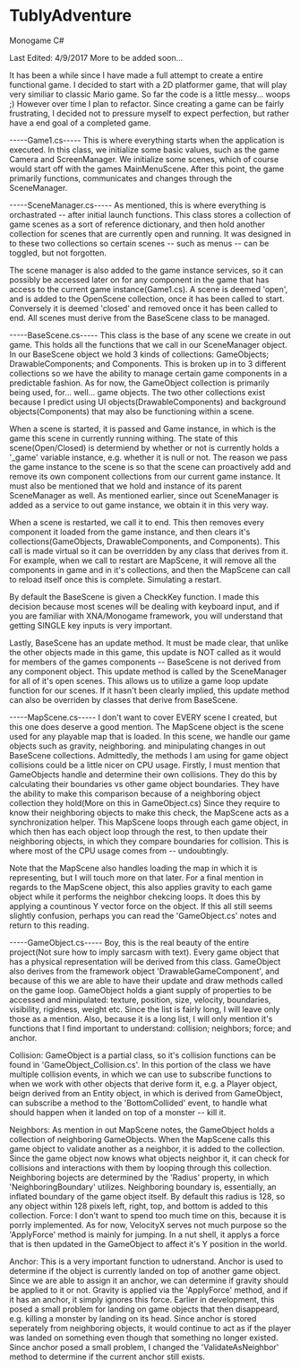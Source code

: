 # TublyAdventure
Monogame C#

Last Edited: 4/9/2017
More to be added soon...

It has been a while since I have made a full attempt to create a entire functional game. I decided to start with a 2D platformer game, that will play very similiar to classic Mario game. So far the code is a little messy... woops ;) However over time I plan to refactor. Since creating a game can be fairly frustrating, I decided not to pressure myself to expect perfection, but rather have a end goal of a completed game.

-----Game1.cs-----
This is where everything starts when the application is executed. In this class, we initialize some basic values, such as the game Camera and ScreenManager. We initialize some scenes, which of course would start off with the games MainMenuScene. After this point, the game primarily functions, communicates and changes through the SceneManager.

-----SceneManager.cs-----
As mentioned, this is where everything is orchastrated -- after initial launch functions. This class stores a collection of game scenes as a sort of reference dictionary, and then hold another collection for scenes that are currently open and running. It was designed in to these two collections so certain scenes -- such as menus -- can be toggled, but not forgotten.

The scene manager is also added to the game instance services, so it can possibly be accessed later on for any component in the game that has access to the current game instance(Game1.cs). A scene is deemed 'open', and is added to the OpenScene collection, once it has been called to start. Conversely it is deemed 'closed' and removed once it has been called to end. All scenes must derive from the BaseScene class to be managed.

-----BaseScene.cs-----
This class is the base of any scene we create in out game. This holds all the functions that we call in our SceneManager object. In our BaseScene object we hold 3 kinds of collections: GameObjects; DrawableComponents; and Components. This is broken up in to 3 different collections so we have the ability to manage certain game components in a predictable fashion. As for now, the GameObject collection is primarily being used, for... well... game objects. The two other collections exist because I predict using UI objects(DrawableComponents) and background objects(Components) that may also be functioning within a scene. 

When a scene is started, it is passed and Game instance, in which is the game this scene in currently running withing. The state of this scene(Open/Closed) is determiend by whether or not is currently holds a '_game' variable instance, e.g. whether it is null or not. The reason we pass the game instance to the scene is so that the scene can proactively add and remove its own component collections from our current game instance. It must also be mentioned that we hold and instance of its parent SceneManager as well. As mentioned earlier, since out SceneManager is added as a service to out game instance, we obtain it in this very way.

When a scene is restarted, we call it to end. This then removes every component it loaded from the game instance, and then clears it's collections(GameObjects, DrawableComponents, and Components). This call is made virtual so it can be overridden by any class that derives from it. For example, when we call to restart are MapScene, it will remove all the components in game and in it's collections, and then the MapScene can call to reload itself once this is complete. Simulating a restart.

By default the BaseScene is given a CheckKey function. I made this decision because most scenes will be dealing with keyboard input, and if you are familiar with XNA/Monogame framework, you will understand that getting SINGLE key inputs is very important.

Lastly, BaseScene has an update method. It must be made clear, that unlike the other objects made in this game, this update is NOT called as it would for members of the games components -- BaseScene is not derived from any component object. This update method is called by the SceneManager for all of it's open scenes. This allows us to utilize a game loop update function for our scenes. If it hasn't been clearly implied, this update method can also be overriden by classes that derive from BaseScene.

-----MapScene.cs-----
I don't want to cover EVERY scene I created, but this one does deserve a good mention. The MapScene object is the scene used for any playable map that is loaded. In this scene, we handle our game objects such as gravity, neighboring. and minipulating changes in out BaseScene collections. Admittedly, the methods I am using for game object collisions could be a little nicer on CPU usage. Firstly, I must mention that GameObjects handle and determine their own collisions. They do this by calculating their boundaries vs other game object boundaries. They have the ability to make this comparison because of a neighboring object collection they hold(More on this in GameObject.cs) Since they require to know their neighboring objects to make this check, the MapScene acts as a synchronization helper. This MapScene loops through each game object, in which then has each object loop through the rest, to then update their neighboring objects, in which they compare boundaries for collision. This is where most of the CPU usage comes from -- undoubtingly.

Note that the MapScene also handles loading the map in which it is representing, but I will touch more on that later.
For a final mention in regards to the MapScene object, this also applies gravity to each game object while it performs the neighbor chekcing loops. It does this by applying a countinous Y vector force on the object. If this all still seems slightly confusion, perhaps you can read the 'GameObject.cs' notes and return to this reading.

-----GameObject.cs-----
Boy, this is the real beauty of the entire project(Not sure how to imply sarcasm with text). Every game object that has a physical representation will be derived from this class. GameObject also derives from the framework object 'DrawableGameComponent', and because of this we are able to have their update and draw methods called on the game loop. GameObject holds a giant supply of properties to be accessed and minipulated: texture, position, size, velocity, boundaries, visibility, rigidness, weight etc. Since the list is fairly long, I will leave only those as a mention. Also, because it is a long list, I will only mention it's functions that I find important to understand: collision; neighbors; force; and anchor.

Collision: GameObject is a partial class, so it's collision functions can be found in 'GameObject_Collision.cs'. In this portion of the class we have multiple collision events, in which we can use to subscribe functions to when we work with other objects that derive form it, e.g. a Player object, beign derived from an Entity object, in which is derived from GameObject, can subscribe a method to the 'BottomCollided' event, to handle what should happen when it landed on top of a monster -- kill it.

Neighbors: As mention in out MapScene notes, the GameObject holds a collection of neighboring GameObjects. When the MapScene calls this game object to validate another as a neighbor, it is added to the collection. Since the game object now knows what objects neighbor it, it can check for collisions and interactions with them by looping through this collection. Neighboring bojects are determined by the 'Radius' property, in which 'NeighboringBoundary' utilizes. Neighboring boundary is, essentially, an inflated boundary of the game object itself. By default this radius is 128, so any object within 128 pixels left, right, top, and bottom is added to this collection.
Force: I don't want to spend too much time on this, because it is porrly implemented. As for now, VelocityX serves not much purpose so the 'ApplyForce' method is mainly for jumping. In a nut shell, it applys a force that is then updated in the GameObject to affect it's Y position in the world.

Anchor: This is a very important function to udnerstand. Anchor is used to determine if the object is currently landed on top of another game object. Since we are able to assign it an anchor, we can determine if gravity should be applied to it or not. Gravity is applied via the 'ApplyForce' method, and if it has an anchor, it simply ignores this force. Earlier in development, this posed a small problem for landing on game objects that then disappeard, e.g. killing a monster by landing on its head. Since anchor is stored seperately from neighboring objects, it would continue to act as if the player was landed on something even though that something no longer existed. Since anchor posed a small problem, I changed the 'ValidateAsNeighbor' method to determine if the current anchor still exists.
